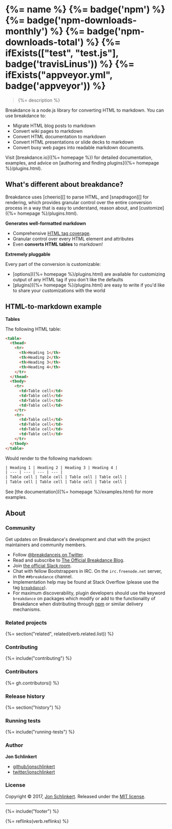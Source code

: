 # {%= name %} {%= badge('npm') %} {%= badge('npm-downloads-monthly') %}  {%= badge('npm-downloads-total') %} {%= ifExists(["test", "test.js"], badge('travisLinus')) %} {%= ifExists("appveyor.yml", badge('appveyor')) %}

> {%= description %}

Breakdance is a node.js library for converting HTML to markdown. You can use breakdance to:

- Migrate HTML blog posts to markdown
- Convert wiki pages to markdown
- Convert HTML documentation to markdown
- Convert HTML presentations or slide decks to markdown
- Convert busy web pages into readable markdown documents. 

Visit [breakdance.io]({%= homepage %}) for detailed documentation, examples, and advice on [authoring and finding plugins]({%= homepage %}/plugins.html).

## What's different about breakdance?

Breakdance uses [cheerio][] to parse HTML, and [snapdragon][] for rendering, which provides granular control over the entire conversion process in a way that is easy to understand, reason about, and [customize]({%= homepage %}/plugins.html).

**Generates well-formatted markdown**

* Comprehensive [HTML tag coverage](lib/compile.js). 
* Granular control over every HTML element and attributes
* Even **converts HTML tables** to markdown! 

**Extremely pluggable**

Every part of the conversion is customizable:

* [options]({%= homepage %}/plugins.html) are available for customizing output of any HTML tag if you don't like the defaults 
* [plugins]({%= homepage %}/plugins.html) are easy to write if you'd like to share your customizations with the world


## HTML-to-markdown example 

**Tables**

The following HTML table:

```html
<table>
  <thead>
    <tr>
      <th>Heading 1</th>
      <th>Heading 2</th>
      <th>Heading 3</th>
      <th>Heading 4</th>
    </tr>
  </thead>
  <tbody>
    <tr>
      <td>Table cell</td>
      <td>Table cell</td>
      <td>Table cell</td>
      <td>Table cell</td>
    </tr>
    <tr>
      <td>Table cell</td>
      <td>Table cell</td>
      <td>Table cell</td>
      <td>Table cell</td>
    </tr>
  </tbody>
</table>
```

Would render to the following markdown:

```html
| Heading 1 | Heading 2 | Heading 3 | Heading 4 | 
| --- | --- | --- | --- | 
| Table cell | Table cell | Table cell | Table cell | 
| Table cell | Table cell | Table cell | Table cell | 
```

See [the documentation]({%= homepage %}/examples.html) for more examples.

## About
### Community

Get updates on Breakdance's development and chat with the project maintainers and community members.

- Follow [@breakdancejs on Twitter](https://twitter.com/breakdancejs).
- Read and subscribe to [The Official Breakdance Blog](https://breakdance.io/blog).
- Join [the official Slack room](https://breakdance-slack.herokuapp.com).
- Chat with fellow Bootstrappers in IRC. On the `irc.freenode.net` server, in the `##breakdance` channel.
- Implementation help may be found at Stack Overflow (please use the tag [`breakdance`](https://stackoverflow.com/questions/tagged/breakdance)).
- For maximum discoverability, plugin developers should use the keyword `breakdance` on packages which modify or add to the functionality of Breakdance when distributing through [npm](https://www.npmjs.com/browse/keyword/breakdance) or similar delivery mechanisms.

### Related projects
{%= section("related", related(verb.related.list)) %}

### Contributing
{%= include("contributing") %}

### Contributors
{%= gh.contributors() %}

### Release history
{%= section("history") %}

### Running tests
{%= include("running-tests") %}

### Author

**Jon Schlinkert**

* [github/jonschlinkert](https://github.com/jonschlinkert)
* [twitter/jonschlinkert](https://twitter.com/jonschlinkert)

### License
Copyright © 2017, [Jon Schlinkert](https://github.com/jonschlinkert).
Released under the [MIT license](LICENSE).

***

{%= include("footer") %}

{%= reflinks(verb.reflinks) %}

